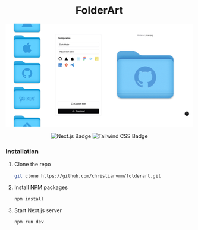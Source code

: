 <h1 align="center">FolderArt</h1>

![FolderArt cover](public/cover.png) <br />

<div align="center">

![Next.js Badge](https://img.shields.io/badge/Next.js-000000?logo=next.js&logoColor=fff&style=flat)
![Tailwind CSS Badge](https://img.shields.io/badge/Tailwind%20CSS-06B6D4?logo=tailwindcss&logoColor=fff&style=flat)

</div>

### Installation

1. Clone the repo

   ```sh
   git clone https://github.com/christianvmm/folderart.git
   ```

2. Install NPM packages

   ```sh
   npm install
   ```

3. Start Next.js server
   ```sh
   npm run dev
   ```
